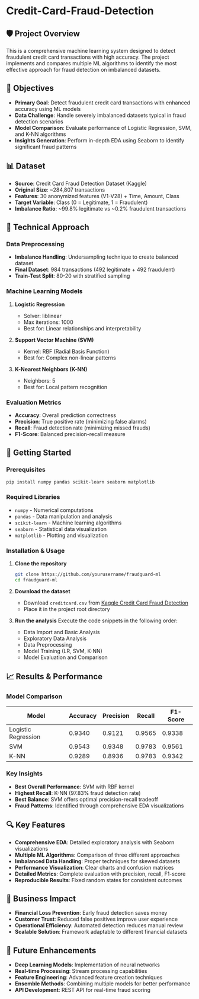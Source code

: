 # Credit-Card-Fraud-Detection

## 🛡️ Project Overview

This is a comprehensive machine learning system designed to detect fraudulent credit card transactions with high accuracy. The project implements and compares multiple ML algorithms to identify the most effective approach for fraud detection on imbalanced datasets.

## 🎯 Objectives

- **Primary Goal**: Detect fraudulent credit card transactions with enhanced accuracy using ML models
- **Data Challenge**: Handle severely imbalanced datasets typical in fraud detection scenarios
- **Model Comparison**: Evaluate performance of Logistic Regression, SVM, and K-NN algorithms
- **Insights Generation**: Perform in-depth EDA using Seaborn to identify significant fraud patterns

## 📊 Dataset

- **Source**: Credit Card Fraud Detection Dataset (Kaggle)
- **Original Size**: ~284,807 transactions
- **Features**: 30 anonymized features (V1-V28) + Time, Amount, Class
- **Target Variable**: Class (0 = Legitimate, 1 = Fraudulent)
- **Imbalance Ratio**: ~99.8% legitimate vs ~0.2% fraudulent transactions

## 🔧 Technical Approach

### Data Preprocessing
- **Imbalance Handling**: Undersampling technique to create balanced dataset
- **Final Dataset**: 984 transactions (492 legitimate + 492 fraudulent)
- **Train-Test Split**: 80-20 with stratified sampling

### Machine Learning Models
1. **Logistic Regression**
   - Solver: liblinear
   - Max iterations: 1000
   - Best for: Linear relationships and interpretability

2. **Support Vector Machine (SVM)**
   - Kernel: RBF (Radial Basis Function)
   - Best for: Complex non-linear patterns

3. **K-Nearest Neighbors (K-NN)**
   - Neighbors: 5
   - Best for: Local pattern recognition

### Evaluation Metrics
- **Accuracy**: Overall prediction correctness
- **Precision**: True positive rate (minimizing false alarms)
- **Recall**: Fraud detection rate (minimizing missed frauds)
- **F1-Score**: Balanced precision-recall measure

## 🚀 Getting Started

### Prerequisites
```bash
pip install numpy pandas scikit-learn seaborn matplotlib
```

### Required Libraries
- `numpy` - Numerical computations
- `pandas` - Data manipulation and analysis
- `scikit-learn` - Machine learning algorithms
- `seaborn` - Statistical data visualization
- `matplotlib` - Plotting and visualization

### Installation & Usage

1. **Clone the repository**
   ```bash
   git clone https://github.com/yourusername/fraudguard-ml
   cd fraudguard-ml
   ```

2. **Download the dataset**
   - Download `creditcard.csv` from [Kaggle Credit Card Fraud Detection](https://www.kaggle.com/mlg-ulb/creditcardfraud)
   - Place it in the project root directory

3. **Run the analysis**
   Execute the code snippets in the following order:
   - Data Import and Basic Analysis
   - Exploratory Data Analysis
   - Data Preprocessing
   - Model Training (LR, SVM, K-NN)
   - Model Evaluation and Comparison

## 📈 Results & Performance

### Model Comparison
| Model | Accuracy | Precision | Recall | F1-Score |
|-------|----------|-----------|---------|----------|
| Logistic Regression | 0.9340 | 0.9121 | 0.9565 | 0.9338 |
| SVM | 0.9543 | 0.9348 | 0.9783 | 0.9561 |
| K-NN | 0.9289 | 0.8936 | 0.9783 | 0.9342 |

### Key Insights
- **Best Overall Performance**: SVM with RBF kernel
- **Highest Recall**: K-NN (97.83% fraud detection rate)
- **Best Balance**: SVM offers optimal precision-recall tradeoff
- **Fraud Patterns**: Identified through comprehensive EDA visualizations

## 🔍 Key Features

- **Comprehensive EDA**: Detailed exploratory analysis with Seaborn visualizations
- **Multiple ML Algorithms**: Comparison of three different approaches
- **Imbalanced Data Handling**: Proper techniques for skewed datasets
- **Performance Visualization**: Clear charts and confusion matrices
- **Detailed Metrics**: Complete evaluation with precision, recall, F1-score
- **Reproducible Results**: Fixed random states for consistent outcomes

## 🎯 Business Impact

- **Financial Loss Prevention**: Early fraud detection saves money
- **Customer Trust**: Reduced false positives improve user experience
- **Operational Efficiency**: Automated detection reduces manual review
- **Scalable Solution**: Framework adaptable to different financial datasets

## 🔮 Future Enhancements

- **Deep Learning Models**: Implementation of neural networks
- **Real-time Processing**: Stream processing capabilities
- **Feature Engineering**: Advanced feature creation techniques
- **Ensemble Methods**: Combining multiple models for better performance
- **API Development**: REST API for real-time fraud scoring
